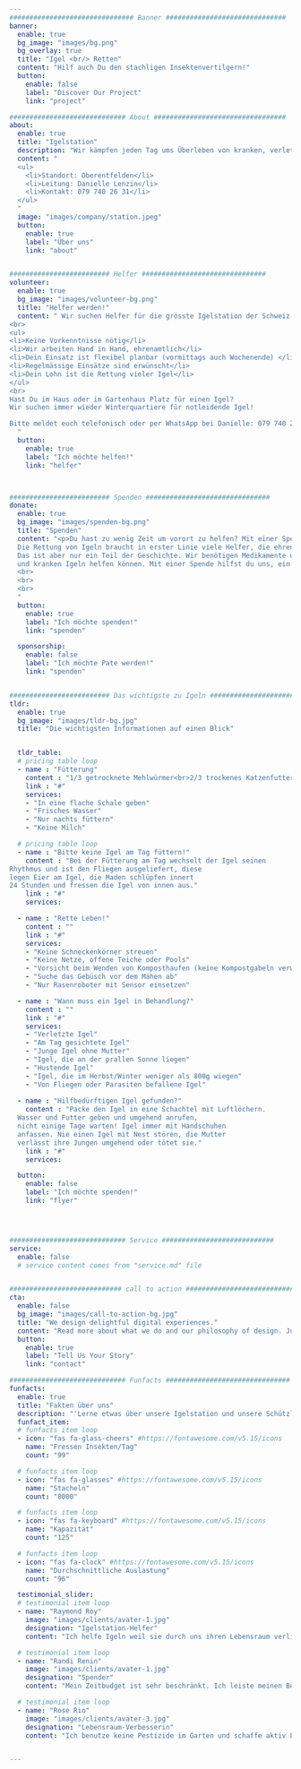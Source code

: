 ```yaml
---
############################### Banner ##############################
banner:
  enable: true
  bg_image: "images/bg.png"
  bg_overlay: true
  title: "Igel <br/> Retten"
  content: "Hilf auch Du den stachligen Insektenvertilgern!"
  button:
    enable: false
    label: "Discover Our Project"
    link: "project"

############################# About #################################
about:
  enable: true
  title: "Igelstation"
  description: "Wir kämpfen jeden Tag ums Überleben von kranken, verletzten Igeln oder Igelbabys ohne Mutter. Wir sind die grösste Igelstation der Schweiz. "
  content: "
  <ul>
    <li>Standort: Oberentfelden</li>
    <li>Leitung: Danielle Lenzin</li>
    <li>Kontakt: 079 740 26 31</li>
  </ul>
  "
  image: "images/company/station.jpeg"
  button:
    enable: true
    label: "Über uns"
    link: "about"


######################### Helfer ###############################
volunteer:
  enable: true
  bg_image: "images/volunteer-bg.png"
  title: "Helfer werden!"
  content: " Wir suchen Helfer für die grösste Igelstation der Schweiz: füttern, shoppen geben, misten!
<br>
<ul>
<li>Keine Vorkenntnisse nötig</li>
<li>Wir arbeiten Hand in Hand, ehrenamtlich</li>
<li>Dein Einsatz ist flexibel planbar (vormittags auch Wochenende) </li>
<li>Regelmässige Einsätze sind erwünscht</li>
<li>Dein Lohn ist die Rettung vieler Igel</li>
</ul>
<br>
Hast Du im Haus oder im Gartenhaus Platz für einen Igel? 
Wir suchen immer wieder Winterquartiere für notleidende Igel!

Bitte meldet euch telefonisch oder per WhatsApp bei Danielle: 079 740 26 31
  "
  button:
    enable: true
    label: "Ich möchte helfen!"
    link: "helfer"



######################### Spenden ###############################
donate:
  enable: true
  bg_image: "images/spenden-bg.png"
  title: "Spenden"
  content: "<p>Du hast zu wenig Zeit um vorort zu helfen? Mit einer Spende kannst du uns auch unterstützen!</p>
  Die Rettung von Igeln braucht in erster Linie viele Helfer, die ehrenamtlich arbeiten. 
  Das ist aber nur ein Teil der Geschichte. Wir benötigen Medikamente und das richtige Futter, damit wir verletzten 
  und kranken Igeln helfen können. Mit einer Spende hilfst du uns, ein paar Sorgen bezüglich los zu werden.
  <br>
  <br>
  <br>
  "
  button:
    enable: true
    label: "Ich möchte spenden!"
    link: "spenden"

  sponsorship:
    enable: false
    label: "Ich möchte Pate werden!"
    link: "spenden"


######################### Das wichtigste zu Igeln ###############################
tldr:
  enable: true
  bg_image: "images/tldr-bg.jpg"
  title: "Die wichtigsten Informationen auf einen Blick"


  tldr_table:
  # pricing table loop
  - name : "Fütterung"
    content : "1/3 getrocknete Mehlwürmer<br>2/3 trockenes Katzenfutter (kein Nassfutter)"
    link : "#"
    services:
    - "In eine flache Schale geben"
    - "Frisches Wasser"
    - "Nur nachts füttern"
    - "Keine Milch"

  # pricing table loop
  - name : "Bitte keine Igel am Tag füttern!"
    content : "Bei der Fütterung am Tag wechselt der Igel seinen
Rhythmus und ist den Fliegen ausgeliefert, diese
legen Eier am Igel, die Maden schlüpfen innert
24 Stunden und fressen die Igel von innen aus."
    link : "#"
    services:

  - name : "Rette Leben!"
    content : ""
    link : "#"
    services:
    - "Keine Schneckenkörner streuen"
    - "Keine Netze, offene Teiche oder Pools"
    - "Vorsicht beim Wenden von Komposthaufen (keine Kompostgabeln verwenden!)"
    - "Suche das Gebüsch vor dem Mähen ab"
    - "Nur Rasenroboter mit Sensor einsetzen"

  - name : "Wann muss ein Igel in Behandlung?"
    content : ""
    link : "#"
    services:
    - "Verletzte Igel"
    - "Am Tag gesichtete Igel"
    - "Junge Igel ohne Mutter"
    - "Igel, die an der prallen Sonne liegen"
    - "Hustende Igel"
    - "Igel, die im Herbst/Winter weniger als 800g wiegen"
    - "Von Fliegen oder Parasiten befallene Igel"
  
  - name : "Hilfbedürftigen Igel gefunden?"
    content : "Packe den Igel in eine Schachtel mit Luftlöchern.
  Wasser und Futter geben und umgehend anrufen,
  nicht einige Tage warten! Igel immer mit Handschuhen
  anfassen. Nie einen Igel mit Nest stören, die Mutter
  verlässt ihre Jungen umgehend oder tötet sie."
    link : "#"
    services:

  button:
    enable: false
    label: "Ich möchte spenden!"
    link: "flyer"




############################# Service ############################
service:
  enable: false
  # service content comes from "service.md" file


############################ call to action ###########################
cta:
  enable: false
  bg_image: "images/call-to-action-bg.jpg"
  title: "We design delightful digital experiences."
  content: "Read more about what we do and our philosophy of design. Judge for yourself The work and results <br> we’ve achieved for other clients, and meet our highly experienced Team who just love to design."
  button:
    enable: true
    label: "Tell Us Your Story"
    link: "contact"

############################# Funfacts ###############################
funfacts:
  enable: true
  title: "Fakten über uns"
  description: "'Lerne etwas über unsere Igelstation und unsere Schützline'"
  funfact_item:
  # funfacts item loop
  - icon: "fas fa-glass-cheers" #https://fontawesome.com/v5.15/icons
    name: "Fressen Insekten/Tag"
    count: "99"

  # funfacts item loop
  - icon: "fas fa-glasses" #https://fontawesome.com/v5.15/icons
    name: "Stacheln"
    count: "8000"

  # funfacts item loop
  - icon: "fas fa-keyboard" #https://fontawesome.com/v5.15/icons
    name: "Kapazität"
    count: "125"

  # funfacts item loop
  - icon: "fas fa-clock" #https://fontawesome.com/v5.15/icons
    name: "Durchschnittliche Auslastung"
    count: "96"

  testimonial_slider:
  # testimonial item loop
  - name: "Raymond Roy"
    image: "images/clients/avater-1.jpg"
    designation: "Igelstation-Helfer"
    content: "Ich helfe Igeln weil sie durch uns ihren Lebensraum verlieren"

  # testimonial item loop
  - name: "Randi Renin"
    image: "images/clients/avater-1.jpg"
    designation: "Spender"
    content: "Mein Zeitbudget ist sehr beschränkt. Ich leiste meinen Beitrag über regelmässige Spenden, damit verletzte Igel medizinisch behandelt werden können und genug zu fressen bekommen"

  # testimonial item loop
  - name: "Rose Rio"
    image: "images/clients/avater-3.jpg"
    designation: "Lebensraum-Verbesserin"
    content: "Ich benutze keine Pestizide im Garten und schaffe aktiv Lebensraum mit einer naturnahen Gestaltung. Ausserdem habe ich zwei bewohnte Igelhäuser!"


---
```

